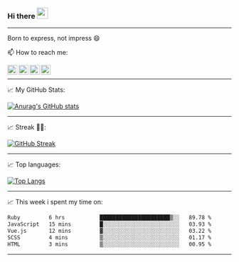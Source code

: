 ### Hi there <img src="https://media.giphy.com/media/hvRJCLFzcasrR4ia7z/giphy.gif" width="25px">
---
Born to express, not impress 😄

📫 How to reach me: 

<a href="https://www.facebook.com/Locckhl">
  <img align="left" alt="Locckhl's Facebook" width="22px" src="https://cdn2.iconfinder.com/data/icons/social-media-2285/512/1_Facebook_colored_svg_copy-1024.png" />
</a>

<a href="https://www.facebook.com/messages/t/100005849329293">
  <img align="left" alt="Locckhl's Messenger" width="22px" src="https://cdn2.iconfinder.com/data/icons/social-media-2285/512/1_Messenger_colored_svg-1024.png" />
</a>

<a href="https://www.instagram.com/locckhl">
  <img align="left" alt="Locckhl's Instagram" width="22px" src="https://cdn3.iconfinder.com/data/icons/2018-social-media-logotypes/1000/2018_social_media_popular_app_logo_instagram-1024.png" />
</a>

<a href="mailto:locckhl123@gmail.com">
  <img align="left" alt="Locckhl's Mail" width="22px" src="https://cdn4.iconfinder.com/data/icons/logos-brands-in-colors/48/google-gmail-1024.png" />
</a>

<br />

---

📈 My GitHub Stats:

[![Anurag's GitHub stats](https://github-readme-stats.vercel.app/api?username=locckhl&show_icons=true&theme=dracula)](https://github.com/anuraghazra/github-readme-stats)

---
📈 Streak 💪💪:

[![GitHub Streak](http://github-readme-streak-stats.herokuapp.com?user=Locckhl&theme=dracula)](https://git.io/streak-stats)

---

📈 Top languages:

[![Top Langs](https://github-readme-stats.vercel.app/api/top-langs/?username=locckhl&langs_count=8&hide=html&layout=compact)](https://github.com/anuraghazra/github-readme-stats)

---

📈 This week i spent my time on:

<!--START_SECTION:waka-->

```txt
Ruby         6 hrs           ██████████████████████▒░░   89.78 %
JavaScript   15 mins         █░░░░░░░░░░░░░░░░░░░░░░░░   03.93 %
Vue.js       12 mins         ▓░░░░░░░░░░░░░░░░░░░░░░░░   03.22 %
SCSS         4 mins          ▒░░░░░░░░░░░░░░░░░░░░░░░░   01.17 %
HTML         3 mins          ▒░░░░░░░░░░░░░░░░░░░░░░░░   00.95 %
```

<!--END_SECTION:waka-->

---

<!--
**locckhl/locckhl** is a ✨ _special_ ✨ repository because its `README.md` (this file) appears on your GitHub profile.

Here are some ideas to get you started:

- 🔭 I’m currently working on ...
- 🌱 I’m currently learning ...
- 👯 I’m looking to collaborate on ...
- 🤔 I’m looking for help with ...
- 💬 Ask me about ...
- 📫 How to reach me: ...
- 😄 Pronouns: ...
- ⚡ Fun fact: ...
-->
